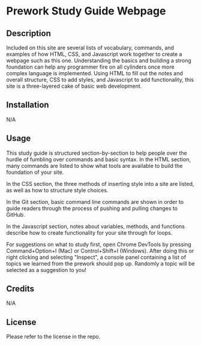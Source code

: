 # Prework Study Guide Webpage

## Description

Included on this site are several lists of vocabulary, commands, and examples of how HTML, CSS, and Javascript work together to create a webpage such as this one. Understanding the basics and building a strong foundation can help any programmer fire on all cylinders once more complex language is implemented. Using HTML to fill out the notes and overall structure, CSS to add styles, and Javascript to add functionality, this site is a three-layered cake of basic web development.

## Installation

N/A 

## Usage

This study guide is structured section-by-section to help people over the hurdle of fumbling over commands and basic syntax. In the HTML section, many commands are listed to show what tools are available to build the foundation of your site. 

In the CSS section, the three methods of inserting style into a site are listed, as well as how to structure style choices. 

In the Git section, basic command line commands are shown in order to guide readers through the process of pushing and pulling changes to GitHub. 

In the Javascript section, notes about variables, methods, and functions describe how to create functionality for your site through for loops. 

For suggestions on what to study first, open Chrome DevTools by pressing Command+Option+I (Mac) or Control+Shift+I (Windows). After doing this or right clicking and selecting "Inspect", a console panel containing a list of topics we learned from the prework should pop up. Randomly a topic will be selected as a suggestion to you! 

## Credits

N/A 

## License

Please refer to the license in the repo.
